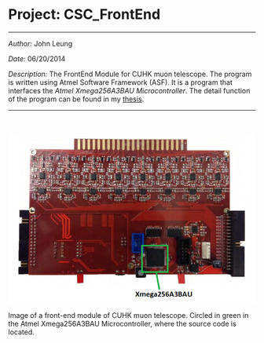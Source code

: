 # Project: CSC_FrontEnd

<hr>

_Author:_ John Leung

_Date:_ 06/20/2014

_Description:_ The FrontEnd Module for CUHK muon telescope. The program is written using Atmel Software Framework (ASF). It is a program that interfaces the _Atmel Xmega256A3BAU Microcontroller_. The detail function of the program can be found in my [thesis](https://bbsonjohn.github.io/assets/MasterThesis.pdf).

<hr>
<br><br>

<img src="image/AtmelXmega.png">

Image of a front-end module of CUHK muon telescope. Circled in green in the Atmel Xmega256A3BAU Microcontroller, where the source code is located.
